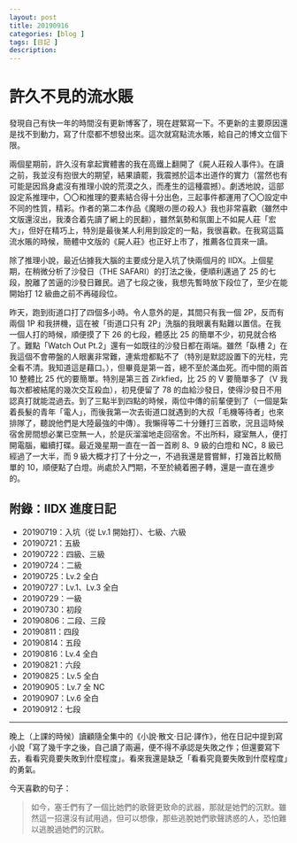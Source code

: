 ```yaml
---
layout: post
title: 20190916
categories: [blog ]
tags: [日記 ]
description:
---
```


# 許久不見的流水賬

發現自己有快一年的時間沒有更新博客了，現在趕緊寫一下。不更新的主要原因還是找不到動力，寫了什麼都不想發出來。這次就寫點流水賬，給自己的博文立個下限。

兩個星期前，許久沒有拿起實體書的我在高鐵上翻開了《屍人莊殺人事件》。在讀之前，我並沒有抱很大的期望，結果讀罷，我震撼於這本出道作的實力（當然也有可能是因爲身處沒有推理小說的荒漠之久，而產生的這種震撼）。劇透地說，這部設定系推理中，〇〇和推理的要素結合得十分出色，三起事件都運用了〇〇設定中不同的性質，精彩。作者的第二本作品《魔眼の匣の殺人》我也非常喜歡（雖然中文版還沒出，我湊合着先讀了網上的民翻），雖然氣勢和氛圍上不如屍人莊「宏大」，但好在精巧上，特別是最後某人利用到設定的一點，我很喜歡。在我寫這篇流水賬的時候，簡體中文版的《屍人莊》也正好上市了，推薦各位買來一讀。

除了推理小說，最近佔據我大腦的主要成分是入坑了快兩個月的 IIDX。上個星期，在稍微分析了沙發日（THE SAFARI）的打法之後，便順利邁過了 25 的七段，脫離了苦逼的沙發日難民。過了七段之後，我想先暫時放下段位了，至少在能開始打 12 級曲之前不再碰段位。

昨天，跑到街道口打了四個多小時。令人意外的是，其間只有我一個 2P，反而有兩個 1P 和我拼機，這在被「街道口只有 2P」洗腦的我眼裏有點難以置信。在我一個人打的時候，順便摸了下 26 的七段，體感比 25 的簡單不少，初見就合格了。難點「Watch Out Pt.2」還有一如既往的沙發日都在兩端。雖然「臥槽 2」在我這個不會帶盤的人眼裏非常難，連紫燈都點不了（特別是默認設置下的光柱，完全看不清。我知道這是藉口。），但畢竟是第一首，總不至於滿血死。而中間的兩首 10 整體比 25 代的要簡單。特別是第三首 Zirkfied，比 25 的 V 要簡單多了（V 我每次都被結尾的幾次交互殺血），初見便留了 78 的血給沙發日，使得沙發日不用認真打就能混過去。到了三點半到四點的時候，兩位中傳的前輩便到了（一個是紮着長髮的青年「電人」，而後我第一次去街道口就遇到的大叔「毛機等待者」也來排隊了，聽說他們是大陸最強的中傳）。我懶得等二十分鍾打三首歌，況且這時候宿舍房間想必業已空無一人，於是灰溜溜地走回宿舍。不出所料，寢室無人，便打開電腦，繼續打碟。最近幾星期一直在一首一首刷 8、9 級的白燈和 NC，8 級已經過了一大半，而 9 級大概才打了十分之一，不過我還是嘗嘗鮮，打幾首比較簡單的 10，順便點了白燈。尚處於入門期，不至於繞着圈子轉，還是一直在進步的。

## 附錄：IIDX 進度日記

- 20190719：入坑（從 Lv.1 開始打）、七級、六級
- 20190721：五級
- 20190722：四級、三級
- 20190724：二級
- 20190725：Lv.2 全白
- 20190727：Lv.1、Lv.3 全白
- 20190729：一級
- 20190730：初段
- 20190806：二段、三段
- 20190811：四段
- 20190814：五段
- 20190816：Lv.4 全白
- 20190821：六段
- 20190825：Lv.5 全白
- 20190905：Lv.7 全 NC
- 20190907：Lv.6 全白
- 20190912：七段

***

晚上（上課的時候）讀顧隨全集中的《小說·散文·日記·譯作》，他在日記中提到寫小說「寫了幾千字之後，自己讀了兩遍，便不得不承認是失敗之作；但還要寫下去，看看究竟要失敗到什麼程度」。看來我還是缺乏「看看究竟要失敗到什麼程度」的勇氣。

今天喜歡的句子：

> 如今，塞壬們有了一個比她們的歌聲更致命的武器，那就是她們的沉默。雖然這一招還沒有試用過，但可以想像，那些逃脫她們歌聲誘惑的人，恐怕難以逃脫過她們的沉默。
